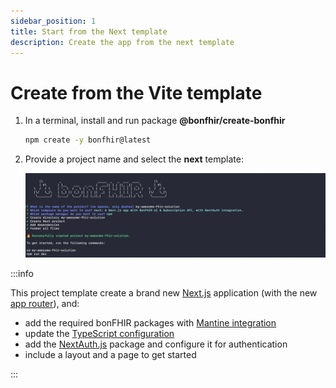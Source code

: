 ```yaml
---
sidebar_position: 1
title: Start from the Next template
description: Create the app from the next template
---
```


# Create from the Vite template

1. In a terminal, install and run package **@bonfhir/create-bonfhir**

   ```bash
   npm create -y bonfhir@latest
   ```

2. Provide a project name and select the **next** template:

   ![Vite Project Template](../../static/img/docs/next-project-template.png)

:::info

This project template create a brand new [Next.js](https://nextjs.org/) application (with the new [app router](https://nextjs.org/docs#app-router-vs-pages-router)), and:

- add the required bonFHIR packages with [Mantine integration](https://mantine.dev/)
- update the [TypeScript configuration](/packages/intro#typescript-configuration)
- add the [NextAuth.js](https://next-auth.js.org/) package and configure it for authentication
- include a layout and a page to get started

:::
